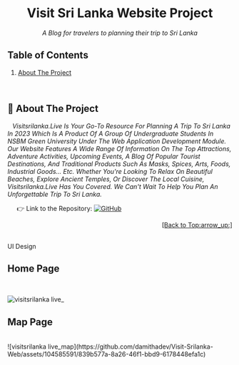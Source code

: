 
<div id="top"></div>
<h1 align="center"> Visit Sri Lanka Website Project</h1>
<p align="center"><i> A Blog for travelers to planning their trip to Sri Lanka </i></p>


## Table of Contents
<ol>
    <li><a href="#about">About The Project</a></li>
 </ol>

<br/>

<a name="about"></a>
## :round_pushpin: About The Project
&ensp; *Visitsrilanka.Live Is Your Go-To Resource For Planning A Trip To Sri Lanka In 2023 Which Is A Product Of A Group Of Undergraduate Students In NSBM Green University Under The Web Application Development Module.
Our Website Features A Wide Range Of Information On The Top Attractions, Adventure Activities, Upcoming Events, A Blog Of Popular Tourist Destinations, And Traditional Products Such As Masks, Spices, Arts, Foods, Industrial Goods... Etc. Whether You're Looking To Relax On Beautiful Beaches, Explore Ancient Temples, Or Discover The Local Cuisine, Visitsrilanka.Live Has You Covered. We Can't Wait To Help You Plan An Unforgettable Trip To Sri Lanka.*<br/>

&ensp;&ensp;&ensp;:point_right: Link to the Repository: <a href="https://github.com/damithadev/Visit-Srilanka-Web"> ![GitHub](https://img.shields.io/badge/github-%23121011.svg?style=for-the-badge&logo=github&logoColor=white)<a/>
<p align="right"><a href="#top">[Back to Top:arrow_up:]</a></p>


<br/>
UI Design
<br>
<h2>Home Page</h2>
<br>

![visitsrilanka live_](https://github.com/damithadev/Visit-Srilanka-Web/assets/104585591/84e2eaf0-1f6c-4e8d-abd7-9d7c45da7674)
<br>
<h2>Map Page</h2>
<br>
![visitsrilanka live_map](https://github.com/damithadev/Visit-Srilanka-Web/assets/104585591/839b577a-8a26-46f1-bbd9-6178448efa1c)
